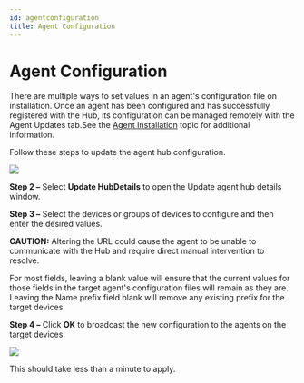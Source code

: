 ```yaml
---
id: agentconfiguration
title: Agent Configuration
---
```


# Agent Configuration

There are multiple ways to set values in an agent's configuration file on installation. Once an agent has been configured and has successfully registered with the Hub, its configuration can be managed remotely with the Agent Updates tab.See the [Agent Installation](/Install/Agent/Overview.md "Agent Installation") topic for additional information.

Follow these steps to update the agent hub configuration.

![](/img/changetracker/admin/RemoteAgentConfig.png)

**Step 2 –** Select **Update HubDetails** to open the Update agent hub details window.

**Step 3 –** Select the devices or groups of devices to configure and then enter the desired values.

**CAUTION:** Altering the URL could cause the agent to be unable to communicate with the Hub and require direct manual intervention to resolve.

For most fields, leaving a blank value will ensure that the current values for those fields in the target agent's configuration files will remain as they are. Leaving the Name prefix field blank will remove any existing prefix for the target devices.

**Step 4 –** Click **OK** to broadcast the new configuration to the agents on the target devices.

![](/img/changetracker/admin/BroadcastAgentConfig.png)

This should take less than a minute to apply.